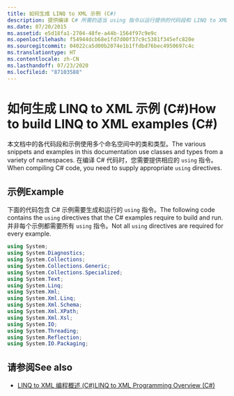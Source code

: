 ```yaml
---
title: 如何生成 LINQ to XML 示例 (C#)
description: 提供编译 C# 所需的适当 using 指令以运行提供的代码段和 LINQ to XML 的示例。
ms.date: 07/20/2015
ms.assetid: e5d18fa1-2704-48fe-a44b-1564f97c9e9c
ms.openlocfilehash: f54944dcb68e1fd7d00f37c9c5381f345efc820e
ms.sourcegitcommit: 04022ca5d00b2074e1b1ffdbd76bec4950697c4c
ms.translationtype: HT
ms.contentlocale: zh-CN
ms.lasthandoff: 07/23/2020
ms.locfileid: "87103588"
---
```

# <a name="how-to-build-linq-to-xml-examples-c"></a><span data-ttu-id="fe213-103">如何生成 LINQ to XML 示例 (C#)</span><span class="sxs-lookup"><span data-stu-id="fe213-103">How to build LINQ to XML examples (C#)</span></span>
<span data-ttu-id="fe213-104">本文档中的各代码段和示例使用多个命名空间中的类和类型。</span><span class="sxs-lookup"><span data-stu-id="fe213-104">The various snippets and examples in this documentation use classes and types from a variety of namespaces.</span></span> <span data-ttu-id="fe213-105">在编译 C# 代码时，您需要提供相应的 `using` 指令。</span><span class="sxs-lookup"><span data-stu-id="fe213-105">When compiling C# code, you need to supply appropriate `using` directives.</span></span>  
  
## <a name="example"></a><span data-ttu-id="fe213-106">示例</span><span class="sxs-lookup"><span data-stu-id="fe213-106">Example</span></span>  
 <span data-ttu-id="fe213-107">下面的代码包含 C# 示例需要生成和运行的 `using` 指令。</span><span class="sxs-lookup"><span data-stu-id="fe213-107">The following code contains the `using` directives that the C# examples require to build and run.</span></span> <span data-ttu-id="fe213-108">并非每个示例都需要所有 `using` 指令。</span><span class="sxs-lookup"><span data-stu-id="fe213-108">Not all `using` directives are required for every example.</span></span>  
  
```csharp  
using System;  
using System.Diagnostics;  
using System.Collections;  
using System.Collections.Generic;  
using System.Collections.Specialized;  
using System.Text;  
using System.Linq;  
using System.Xml;  
using System.Xml.Linq;  
using System.Xml.Schema;  
using System.Xml.XPath;  
using System.Xml.Xsl;  
using System.IO;  
using System.Threading;  
using System.Reflection;  
using System.IO.Packaging;  
```  
  
## <a name="see-also"></a><span data-ttu-id="fe213-109">请参阅</span><span class="sxs-lookup"><span data-stu-id="fe213-109">See also</span></span>

- [<span data-ttu-id="fe213-110">LINQ to XML 编程概述 (C#)</span><span class="sxs-lookup"><span data-stu-id="fe213-110">LINQ to XML Programming Overview (C#)</span></span>](./linq-to-xml-overview.md)
